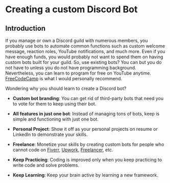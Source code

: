 # Creating a custom Discord Bot

## Introduction

If you manage or own a Discord guild with numerous members, you probably use bots to automate common functions such as custom welcome message, reaction roles, YouTube notifications, and much more. Even if you have enough funds, you would probably not want to spend them on having custom bots built for your guild. So, use existing bots? You can but you do not have to unless you do not have programming background. Nevertheless, you can learn to program for free on YouTube anytime. [FreeCodeCamp](https://www.youtube.com/channel/UC8butISFwT-Wl7EV0hUK0BQ) is what I would personally recommend.

Wondering why you should learn to create a Discord bot?
* **Custom bot branding**: You can get rid of third-party bots that need you to vote for them to keep using their bot.

* **All features in just one bot**: Instead of managing tons of bots, keep is simple and functioning with just one bot.

* **Personal Project**: Show it off as your personal projects on resume or LinkedIn to demonstrate your skills.

* **Freelance**: Monetize your skills by creating custom bots for people who cannot code on [Fiverr](https://fiverr.com), [Upwork](https://www.upwork.com), [Freelancer](https://www.freelancer.com), etc.

* **Keep Practicing**: Coding is improved only when you keep practicing to write code and solve problems.

* **Keep Learning**: Keep your brain active by learning a new framework.
